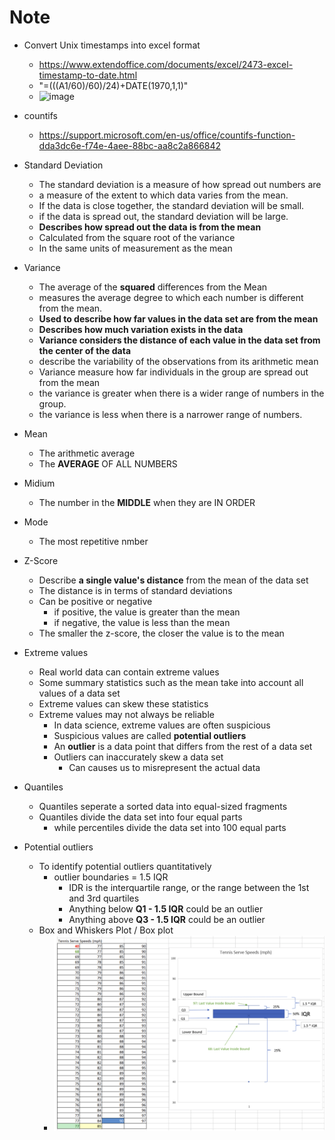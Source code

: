 # Note

- Convert Unix timestamps into excel format

  - https://www.extendoffice.com/documents/excel/2473-excel-timestamp-to-date.html
  - "=(((A1/60)/60)/24)+DATE(1970,1,1)"
  - ![image](https://cdn.extendoffice.com/images/stories/doc-excel/convert-date-unixtimestamp/doc-convert-timestamp-4.png)

- countifs

  - https://support.microsoft.com/en-us/office/countifs-function-dda3dc6e-f74e-4aee-88bc-aa8c2a866842

- Standard Deviation
  - The standard deviation is a measure of how spread out numbers are
  - a measure of the extent to which data varies from the mean.
  - If the data is close together, the standard deviation will be small.
  - if the data is spread out, the standard deviation will be large.
  - **Describes how spread out the data is from the mean**
  - Calculated from the square root of the variance
  - In the same units of measurement as the mean
- Variance
  - The average of the **squared** differences from the Mean
  - measures the average degree to which each number is different from the mean.
  - **Used to describe how far values in the data set are from the mean**
  - **Describes how much variation exists in the data**
  - **Variance considers the distance of each value in the data set from the center of the data**
  - describe the variability of the observations from its arithmetic mean
  - Variance measure how far individuals in the group are spread out from the mean
  - the variance is greater when there is a wider range of numbers in the group.
  - the variance is less when there is a narrower range of numbers.
- Mean
  - The arithmetic average
  - The **AVERAGE** OF ALL NUMBERS
- Midium
  - The number in the **MIDDLE** when they are IN ORDER
- Mode

  - The most repetitive nmber

- Z-Score

  - Describe **a single value's distance** from the mean of the data set
  - The distance is in terms of standard deviations
  - Can be positive or negative
    - if positive, the value is greater than the mean
    - if negative, the value is less than the mean
  - The smaller the z-score, the closer the value is to the mean

- Extreme values

  - Real world data can contain extreme values
  - Some summary statistics such as the mean take into account all values of a data set
  - Extreme values can skew these statistics
  - Extreme values may not always be reliable
    - In data science, extreme values are often suspicious
    - Suspicious values are called **potential outliers**
    - An **outlier** is a data point that differs from the rest of a data set
    - Outliers can inaccurately skew a data set
      - Can causes us to misrepresent the actual data

- Quantiles

  - Quantiles seperate a sorted data into equal-sized fragments
  - Quantiles divide the data set into four equal parts
    - while percentiles divide the data set into 100 equal parts

- Potential outliers
  - To identify potential outliers quantitatively
    - outlier boundaries = 1.5 IQR
      - IDR is the interquartile range, or the range between the 1st and 3rd quartiles
      - Anything below **Q1 - 1.5 IQR** could be an outlier
      - Anything above **Q3 - 1.5 IQR** could be an outlier
  - Box and Whiskers Plot / Box plot
    - ![image](https://github.com/Simon-Xu-Lan/coding-notes/blob/master/pictures/Box_and_whisker_plots.png)
